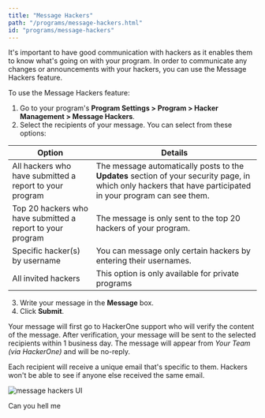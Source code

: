 ```yaml
---
title: "Message Hackers"
path: "/programs/message-hackers.html"
id: "programs/message-hackers"
---
```


It's important to have good communication with hackers as it enables them to know what's going on with your program. In order to communicate any changes or announcements with your hackers, you can use the Message Hackers feature.

To use the Message Hackers feature:
1. Go to your program's **Program Settings > Program > Hacker Management > Message Hackers**.
2. Select the recipients of your message. You can select from these options:

Option | Details
------ | -------
All hackers who have submitted a report to your program | The message automatically posts to the **Updates** section of your security page, in which only hackers that have participated in your program can see them.
Top 20 hackers who have submitted a report to your program | The message is only sent to the top 20 hackers of your program.
Specific hacker(s) by username | You can message only certain hackers by entering their usernames.
All invited hackers | This option is only available for private programs

3. Write your message in the **Message** box.
4. Click **Submit**.

Your message will first go to HackerOne support who will verify the content of the message. After verification, your message will be sent to the selected recipients within 1 business day. The message will appear from *Your Team (via HackerOne)* and will be no-reply.

Each recipient will receive a unique email that's specific to them. Hackers won't be able to see if anyone else received the same email.

![message hackers UI](./images/message-hackers-2.png)


Can you hell me
